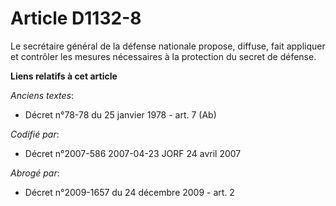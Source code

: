 # Article D1132-8

Le secrétaire général de la défense nationale propose, diffuse, fait appliquer et contrôler les mesures nécessaires à la
protection du secret de défense.

**Liens relatifs à cet article**

_Anciens textes_:

  - Décret n°78-78 du 25 janvier 1978 - art. 7 (Ab)

_Codifié par_:

  - Décret n°2007-586 2007-04-23 JORF 24 avril 2007

_Abrogé par_:

  - Décret n°2009-1657 du 24 décembre 2009 - art. 2
